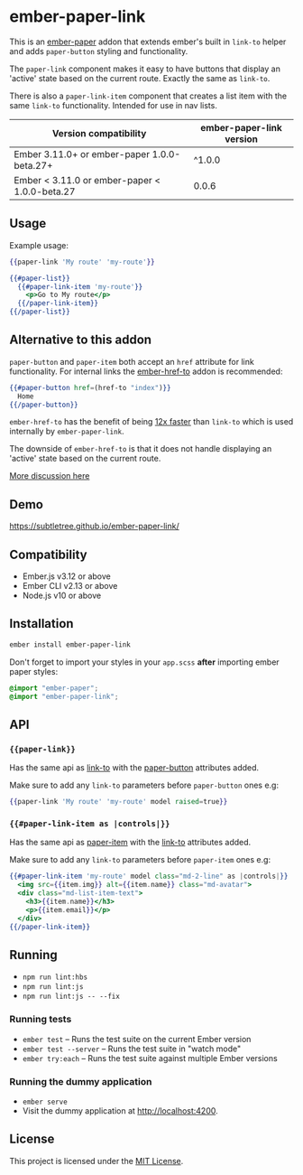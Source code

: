 # ember-paper-link

This is an [ember-paper](https://github.com/miguelcobain/ember-paper) addon that extends ember's built in `link-to` helper and adds `paper-button` styling and functionality.

The `paper-link` component makes it easy to have buttons that display an 'active' state based on the current route. Exactly the same as `link-to`.

There is also a `paper-link-item` component that creates a list item with the same `link-to` functionality. Intended for use in nav lists.

| Version compatibility                           | ember-paper-link version     |
|-------------------------------------------------|------------------------------|
| Ember 3.11.0+ or ember-paper 1.0.0-beta.27+     | ^1.0.0                       |
| Ember < 3.11.0 or ember-paper  < 1.0.0-beta.27  |  0.0.6                       |

## Usage

Example usage:

```hbs
{{paper-link 'My route' 'my-route'}}
```

```hbs
{{#paper-list}}
  {{#paper-link-item 'my-route'}}
    <p>Go to My route</p>
  {{/paper-link-item}}
{{/paper-list}}
```

## Alternative to this addon

`paper-button` and `paper-item` both accept an `href` attribute for link functionality. For internal links the [ember-href-to](https://github.com/intercom/ember-href-to) addon is recommended:
```hbs
{{#paper-button href=(href-to "index")}}
  Home
{{/paper-button}}
```

`ember-href-to` has the benefit of being [12x faster](https://github.com/GavinJoyce/ember-performance/pull/1) than `link-to` which is used internally by `ember-paper-link`.

The downside of `ember-href-to` is that it does not handle displaying an 'active' state based on the current route.

[More discussion here](https://github.com/Subtletree/ember-paper-link/issues/5)

## Demo

https://subtletree.github.io/ember-paper-link/


Compatibility
------------------------------------------------------------------------------

* Ember.js v3.12 or above
* Ember CLI v2.13 or above
* Node.js v10 or above


Installation
------------------------------------------------------------------------------

```bash
ember install ember-paper-link
```

Don't forget to import your styles in your `app.scss` **after** importing ember paper styles:

```scss
@import "ember-paper";
@import "ember-paper-link";
```

## API

### `{{paper-link}}`

Has the same api as [link-to](http://emberjs.com/api/classes/Ember.Templates.helpers.html#method_link-to) with the [paper-button](http://miguelcobain.github.io/ember-paper/#/components/button) attributes added.

Make sure to add any `link-to` parameters before `paper-button` ones e.g:

```hbs
{{paper-link 'My route' 'my-route' model raised=true}}
```

### `{{#paper-link-item as |controls|}}`

Has the same api as [paper-item](http://miguelcobain.github.io/ember-paper/#/components/list) with the [link-to](http://emberjs.com/api/classes/Ember.Templates.helpers.html#method_link-to) attributes added.

Make sure to add any `link-to` parameters before `paper-item` ones e.g:

```hbs
{{#paper-link-item 'my-route' model class="md-2-line" as |controls|}}
  <img src={{item.img}} alt={{item.name}} class="md-avatar">
  <div class="md-list-item-text">
    <h3>{{item.name}}</h3>
    <p>{{item.email}}</p>
  </div>
{{/paper-link-item}}
```
## Running

* `npm run lint:hbs`
* `npm run lint:js`
* `npm run lint:js -- --fix`

### Running tests

* `ember test` – Runs the test suite on the current Ember version
* `ember test --server` – Runs the test suite in "watch mode"
* `ember try:each` – Runs the test suite against multiple Ember versions

### Running the dummy application

* `ember serve`
* Visit the dummy application at [http://localhost:4200](http://localhost:4200).


License
------------------------------------------------------------------------------

This project is licensed under the [MIT License](LICENSE.md).
